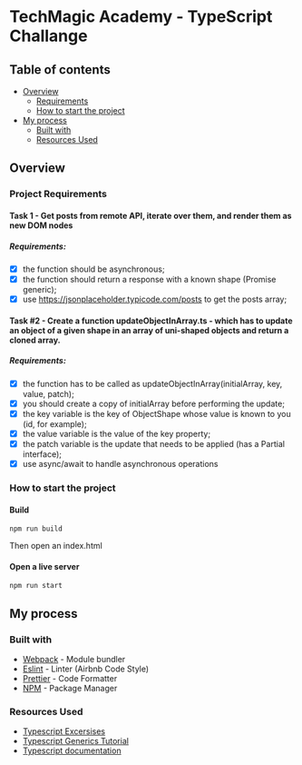 # TechMagic Academy - TypeScript Challange

## Table of contents

- [Overview](#overview)
  - [Requirements](#project-requirements)
  - [How to start the project](#how-to-start-the-project)
- [My process](#my-process)
  - [Built with](#built-with)
  - [Resources Used](#resources-used)

## Overview

### Project Requirements

#### Task 1 - Get posts from remote API, iterate over them, and render them as new DOM nodes

##### Requirements:

- [x] the function should be asynchronous;
- [x] the function should return a response with a known shape (Promise generic);
- [x] use https://jsonplaceholder.typicode.com/posts to get the posts array;

#### Task #2 - Create a function updateObjectInArray.ts - which has to update an object of a given shape in an array of uni-shaped objects and return a cloned array.

##### Requirements:

- [x] the function has to be called as updateObjectInArray<ObjectShape>(initialArray, key, value, patch);
- [x] you should create a copy of initialArray before performing the update;
- [x] the key variable is the key of ObjectShape whose value is known to you (id, for example);
- [x] the value variable is the value of the key property;
- [x] the patch variable is the update that needs to be applied (has a Partial<ObjectShape> interface);
- [x] use async/await to handle asynchronous operations

### How to start the project

#### Build

```
npm run build
```

Then open an index.html

#### Open a live server

```
npm run start
```

## My process

### Built with

- [Webpack](https://webpack.js.org/) - Module bundler
- [Eslint](https://eslint.org/) - Linter (Airbnb Code Style)
- [Prettier](https://prettier.io/) - Code Formatter
- [NPM](https://www.npmjs.com/) - Package Manager

### Resources Used

- [Typescript Excersises](https://typescript-exercises.github.io/)
- [Typescript Generics Tutorial](https://www.youtube.com/watch?v=nViEqpgwxHE)
- [Typescript documentation](https://www.typescriptlang.org/docs/handbook/)
